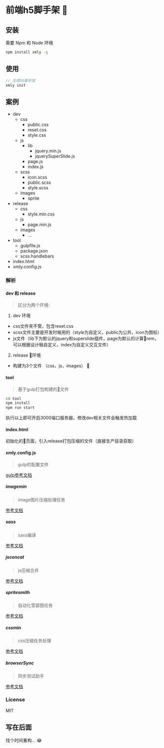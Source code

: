 # 前端h5脚手架 🚌

## 安装
需要 Npm 和 Node 环境

```bash
npm install xmly -g
```

## 使用

```js
// 生成h5脚手架
xmly init
```

## 案例

* dev
  * css
    * public.css
    * reset.css
    * style.css
  * js
    * lib
      * jquery.min.js
      * jquerySuperSlide.js
    * page.js
    * index.js
  * scss
    * icon.scss
    * public.scss
    * style.scss
  * images
    * sprite
* release
  * css
    * style.min.css
  * js
    * page.min.js
  * images
    * ...
* tool
  * gulpfile.js
  * package.json
  * scss.handlebars
* index.html
* xmly.config.js

### 解析

#### dev 和 release
> 区分为两个环境:
1. dev 环境
  * css文件夹不管，包含reset.css
  * scss文件主要是开发时候用的（style为自定义，public为公共，icon为图标）
  * js文件（lib下为默认的jquery和superslide插件，page为默认的计算rem，可以根据设计稿自定义，index为自定义交互文件）
2. release 环境
  * 构建为3个文件 （css，js，images）

#### tool
> 基于gulp打包构建的文件

```bash
cd tool
npm install
npm run start
```
执行以上即可开启3000端口服务器，修改dev相关文件会触发热加载

#### index.html
初始化的页面，引入release打包压缩的文件（直接生产目录获取）

#### xmly.config.js
> gulp的配置文件

[gulp参考文档](https://gulpjs.com)

##### imagemin

> image图片压缩处理任务

[参考文档](https://www.npmjs.com/package/gulp.spritesmith)

##### sass

> sass编译

[参考文档](https://www.npmjs.com/package/gulp-sass)

##### jsconcat

> js压缩合并

[参考文档](https://www.npmjs.com/package/gulp-uglify)

##### spritesmith

> 自动化雪碧图任务

[参考文档](https://www.npmjs.com/package/gulp-spritesmith)


##### cssmin

> css压缩任务处理

[参考文档](https://www.npmjs.com/package/gulp-cssmin)

##### browserSync

> 同步测试助手

[参考文档](https://www.npmjs.com/package/browser-sync)


### License
MIT


## 写在后面
找个时间重构... 😂
